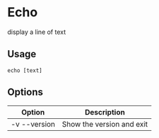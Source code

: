 # Echo
display a line of text

## Usage
```
echo [text]
```

## Options

|    Option    |          Description          |
|--------------|-------------------------------|
| -v --version | Show the version and exit     |
